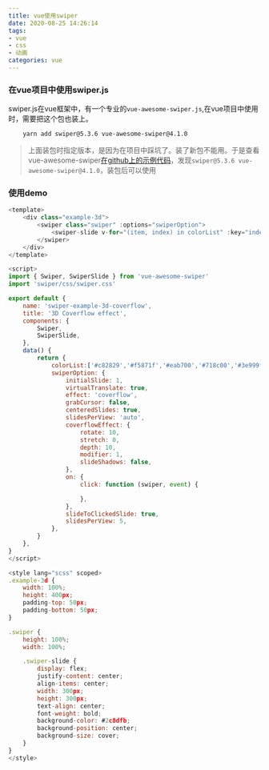 ```yaml
---
title: vue使用swiper
date: 2020-08-25 14:26:14
tags:
- vue
- css
- 动画
categories: vue
---
```


### 在vue项目中使用swiper.js
swiper.js在vue框架中，有一个专业的`vue-awesome-swiper.js`,在vue项目中使用时，需要把这个包也装上。
```bash
    yarn add swiper@5.3.6 vue-awesome-swiper@4.1.0
```
> 上面装包时指定版本，是因为在项目中踩坑了。装了新包不能用。于是查看vue-awesome-swiper[在github上的示例代码](https://github.com/surmon-china/surmon-china.github.io)，发现`swiper@5.3.6 vue-awesome-swiper@4.1.0`，装包后可以使用

### 使用demo
```javascript
<template>
	<div class="example-3d">
		<swiper class="swiper" :options="swiperOption">
			<swiper-slide v-for="(item, index) in colorList" :key="index" :style="'background: '+item">Slide {{index}}</swiper-slide>
		</swiper>
	</div>
</template>

<script>
import { Swiper, SwiperSlide } from 'vue-awesome-swiper'
import 'swiper/css/swiper.css'

export default {
	name: 'swiper-example-3d-coverflow',
	title: '3D Coverflow effect',
	components: {
		Swiper,
		SwiperSlide,
	},
	data() {
		return {
            colorList:['#c82829','#f5871f','#eab700','#718c00','#3e999f'],
			swiperOption: {
				initialSlide: 1,
				virtualTranslate: true,
				effect: 'coverflow',
				grabCursor: false,
				centeredSlides: true,
				slidesPerView: 'auto',
				coverflowEffect: {
					rotate: 10,
					stretch: 0,
					depth: 10,
					modifier: 1,
					slideShadows: false,
				},
				on: {
					click: function (swiper, event) {

					},
				},
				slideToClickedSlide: true,
				slidesPerView: 5,
			},
		}
	},
}
</script>

<style lang="scss" scoped>
.example-3d {
	width: 100%;
	height: 400px;
	padding-top: 50px;
	padding-bottom: 50px;
}

.swiper {
	height: 100%;
	width: 100%;

	.swiper-slide {
		display: flex;
		justify-content: center;
		align-items: center;
		width: 300px;
		height: 300px;
		text-align: center;
		font-weight: bold;
		background-color: #2c8dfb;
		background-position: center;
		background-size: cover;
	}
}
</style>

```
